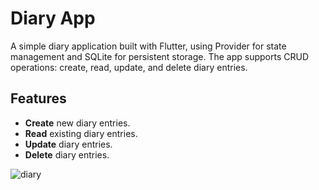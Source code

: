 # Diary App

A simple diary application built with Flutter, using Provider for state management and SQLite for persistent storage. The app supports CRUD operations: create, read, update, and delete diary entries.

## Features

- **Create** new diary entries.
- **Read** existing diary entries.
- **Update** diary entries.
- **Delete** diary entries.

  
![diary](https://github.com/SimantoTareq/Diary-App-SQlite-/assets/40123885/88085110-05f0-4f3e-af31-2510c91bfee3)
